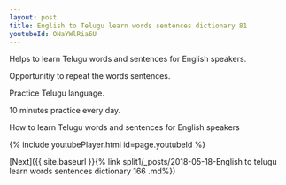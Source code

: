 ```yaml
---
layout: post
title: English to Telugu learn words sentences dictionary 81 
youtubeId: ONaYWlRia6U
---
```

 
 
Helps to learn Telugu words and sentences for English speakers.

Opportunitiy to repeat the words sentences. 

Practice Telugu language. 
 
10 minutes practice every day. 
 
How to learn Telugu words and sentences for English speakers 
 
{% include youtubePlayer.html id=page.youtubeId %}
 
 
[Next]({{ site.baseurl }}{% link  split1/_posts/2018-05-18-English to telugu learn words sentences dictionary 166 .md%})
 
